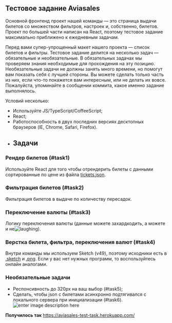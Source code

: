 ## Тестовое задание Aviasales
Основной фронтенд проект нашей команды — это страница выдачи билетов со множеством фильтров, настроек и, собственно, билетов. Проект по большей части написан на React, поэтому тестовое задание максимально приближено к ежедневным задачам.

Перед вами супер-упрощенный макет нашего проекта — список билетов и фильтры. Тестовое задание делится на несколько задач — обязательные и необязательные. В обязательных задачах мы проверяем знания необходимые для прохождения на эту позицию. Необязательные задачи не должны занять много времени, но помогут вам показать себя с лучшей стороны. Вы можете сделать только часть из них, если что-то покажется вам интересным, или не делать их вовсе. Пожалуйста, упоминайте в сообщении коммита, какое именно задание выполнялось.

Условий несколько:

-   Используйте JS/TypeScript/CoffeeScript;
-   React;
-   Работоспособность в двух последних версиях десктопных браузеров (IE, Chrome, Safari, Firefox).
- ## Задачи

### [](https://github.com/KosyanMedia/test-tasks/tree/master/aviasales#%D1%80%D0%B5%D0%BD%D0%B4%D0%B5%D1%80-%D0%B1%D0%B8%D0%BB%D0%B5%D1%82%D0%BE%D0%B2-task1)Рендер билетов (#task1)

Используйте React для того чтобы отрендерить билеты с данными сортированные по цене из файла  [tickets.json](https://github.com/KosyanMedia/test-tasks/blob/master/aviasales/tickets.json).

### [](https://github.com/KosyanMedia/test-tasks/tree/master/aviasales#%D1%84%D0%B8%D0%BB%D1%8C%D1%82%D1%80%D0%B0%D1%86%D0%B8%D1%8F-%D0%B1%D0%B8%D0%BB%D0%B5%D1%82%D0%BE%D0%B2-task2)Фильтрация билетов (#task2)

Фильтрация билетов в выдаче по количеству пересадок.

### [](https://github.com/KosyanMedia/test-tasks/tree/master/aviasales#%D0%BF%D0%B5%D1%80%D0%B5%D0%BA%D0%BB%D1%8E%D1%87%D0%B5%D0%BD%D0%B8%D0%B5-%D0%B2%D0%B0%D0%BB%D1%8E%D1%82%D1%8B-task3)Переключение валюты (#task3)

Логику переключения валюты (данные можете захардкодить, а можете и не![laughing](https://github.githubassets.com/images/icons/emoji/unicode/1f606.png)).

### [](https://github.com/KosyanMedia/test-tasks/tree/master/aviasales#%D0%B2%D0%B5%D1%80%D1%81%D1%82%D0%BA%D0%B0-%D0%B1%D0%B8%D0%BB%D0%B5%D1%82%D0%B0-%D1%84%D0%B8%D0%BB%D1%8C%D1%82%D1%80%D0%B0-%D0%BF%D0%B5%D1%80%D0%B5%D0%BA%D0%BB%D1%8E%D1%87%D0%B5%D0%BD%D0%B8%D1%8F-%D0%B2%D0%B0%D0%BB%D1%8E%D1%82-task4)Верстка билета, фильтра, переключения валют (#task4)

Внутри команды мы используем Sketch (v49), поэтому исходники есть в  [.sketch](https://github.com/KosyanMedia/test-tasks/blob/master/aviasales/search.sketch)  и  [.png](https://github.com/KosyanMedia/test-tasks/blob/master/aviasales/search.png). Если у вас нет нужных программ, то воспользуйтесь онлайн аналогами.

### [](https://github.com/KosyanMedia/test-tasks/tree/master/aviasales#%D0%BD%D0%B5%D0%BE%D0%B1%D1%8F%D0%B7%D0%B0%D1%82%D0%B5%D0%BB%D1%8C%D0%BD%D1%8B%D0%B5-%D0%B7%D0%B0%D0%B4%D0%B0%D1%87%D0%B8)Необязательные задачи

-   Респонсивность до 320px на ваш выбор (#task5);
-   Сделать, чтобы json с билетами асинхронно подтягивался с локального сервера при инициализации (#task6).
![enter image description here](https://github.com/KosyanMedia/test-tasks/raw/master/aviasales/search_preview.png?raw=true)

**Получилось так**
https://aviasales-test-task.herokuapp.com/
